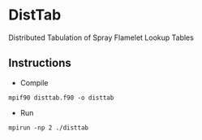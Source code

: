 # DistTab
Distributed Tabulation of Spray Flamelet Lookup Tables

## Instructions
* Compile
```shell
mpif90 disttab.f90 -o disttab
```

* Run
```shell
mpirun -np 2 ./disttab
```
